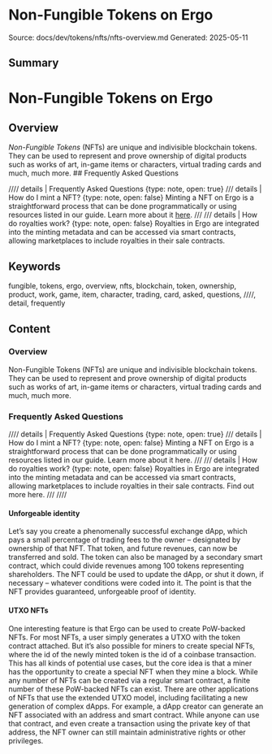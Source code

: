# Non-Fungible Tokens on Ergo
Source: docs/dev/tokens/nfts/nfts-overview.md
Generated: 2025-05-11

## Summary
# Non-Fungible Tokens on Ergo

## Overview

*Non-Fungible Tokens* (NFTs) are unique and indivisible blockchain tokens. They can be used to represent and prove ownership of digital products such as works of art, in-game items or characters, virtual trading cards and much, much more. ## Frequently Asked Questions

//// details | Frequently Asked Questions
    {type: note, open: true}
/// details | How do I mint a NFT?
    {type: note, open: false}
Minting a NFT on Ergo is a straightforward process that can be done programmatically or using resources listed in our guide. Learn more about it [here](create.md). ///
/// details | How do royalties work?
    {type: note, open: false}
Royalties in Ergo are integrated into the minting metadata and can be accessed via smart contracts, allowing marketplaces to include royalties in their sale contracts.

## Keywords
fungible, tokens, ergo, overview, nfts, blockchain, token, ownership, product, work, game, item, character, trading, card, asked, questions, ////, detail, frequently

## Content
### Overview
Non-Fungible Tokens (NFTs) are unique and indivisible blockchain tokens. They can be used to represent and prove ownership of digital products such as works of art, in-game items or characters, virtual trading cards and much, much more.

### Frequently Asked Questions
//// details | Frequently Asked Questions
    {type: note, open: true}
/// details | How do I mint a NFT?
    {type: note, open: false}
Minting a NFT on Ergo is a straightforward process that can be done programmatically or using resources listed in our guide. Learn more about it here.
///
/// details | How do royalties work?
    {type: note, open: false}
Royalties in Ergo are integrated into the minting metadata and can be accessed via smart contracts, allowing marketplaces to include royalties in their sale contracts. Find out more here.
///
////

#### Unforgeable identity
Let’s say you create a phenomenally successful exchange dApp, which pays a small percentage of trading fees to the owner – designated by ownership of that NFT. That token, and future revenues, can now be transferred and sold. The token can also be managed by a secondary smart contract, which could divide revenues among 100 tokens representing shareholders. The NFT could be used to update the dApp, or shut it down, if necessary – whatever conditions were coded into it. The point is that the NFT provides guaranteed, unforgeable proof of identity.

#### UTXO NFTs
One interesting feature is that Ergo can be used to create PoW-backed NFTs. For most NFTs, a user simply generates a UTXO with the token contract attached. But it’s also possible for miners to create special NFTs, where the id of the newly minted token is the id of a coinbase transaction. This has all kinds of potential use cases, but the core idea is that a miner has the opportunity to create a special NFT when they mine a block. While any number of NFTs can be created via a regular smart contract, a finite number of these PoW-backed NFTs can exist.
There are other applications of NFTs that use the extended UTXO model, including facilitating a new generation of complex dApps. For example, a dApp creator can generate an NFT associated with an address and smart contract. While anyone can use that contract, and even create a transaction using the private key of that address, the NFT owner can still maintain administrative rights or other privileges.

